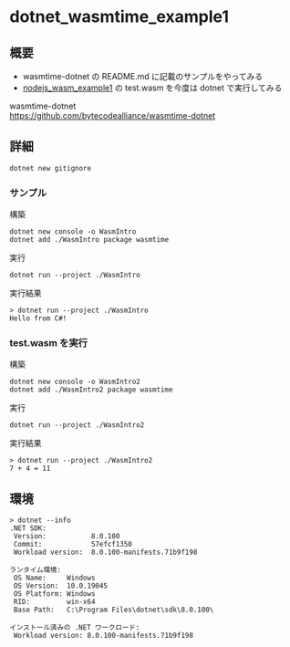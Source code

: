 # dotnet_wasmtime_example1

## 概要

* wasmtime-dotnet の README.md に記載のサンプルをやってみる
* [nodejs_wasm_example1](https://github.com/Tobotobo/nodejs_wasm_example1/tree/main) の test.wasm を今度は dotnet で実行してみる

wasmtime-dotnet  
https://github.com/bytecodealliance/wasmtime-dotnet

## 詳細

```
dotnet new gitignore
```

### サンプル

構築
```
dotnet new console -o WasmIntro
dotnet add ./WasmIntro package wasmtime
```

実行
```
dotnet run --project ./WasmIntro
```

実行結果
```
> dotnet run --project ./WasmIntro 
Hello from C#!
```

### test.wasm を実行

構築
```
dotnet new console -o WasmIntro2
dotnet add ./WasmIntro2 package wasmtime
```

実行
```
dotnet run --project ./WasmIntro2
```

実行結果
```
> dotnet run --project ./WasmIntro2
7 + 4 = 11
```

## 環境
```
> dotnet --info
.NET SDK:
 Version:           8.0.100   
 Commit:            57efcf1350
 Workload version:  8.0.100-manifests.71b9f198

ランタイム環境:
 OS Name:     Windows
 OS Version:  10.0.19045
 OS Platform: Windows
 RID:         win-x64
 Base Path:   C:\Program Files\dotnet\sdk\8.0.100\

インストール済みの .NET ワークロード:
 Workload version: 8.0.100-manifests.71b9f198
```
